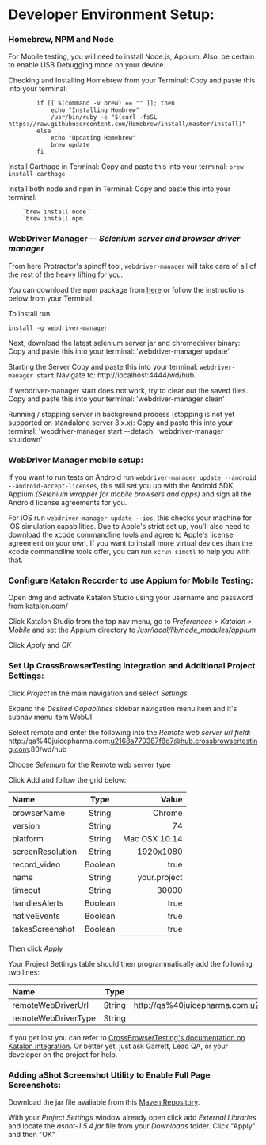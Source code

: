 # Developer Environment Setup:

### Homebrew, NPM and Node 

For Mobile testing, you will need to install Node.js, Appium.
      Also, be certain to enable USB Debugging mode on your device.

Checking and Installing Homebrew from your Terminal:
    Copy and paste this into your terminal:

            if [[ $(command -v brew) == "" ]]; then
                echo "Installing Hombrew"
                /usr/bin/ruby -e "$(curl -fsSL https://raw.githubusercontent.com/Homebrew/install/master/install)"
            else
                echo "Updating Homebrew"
                brew update
            fi


Install Carthage in Terminal: 
    Copy and paste this into your terminal:
`brew install carthage`

Install both node and npm in Terminal:
    Copy and paste this into your terminal:

        `brew install node`
        `brew install npm`

### WebDriver Manager -- _Selenium server and browser driver manager_

From here Protractor's spinoff tool, `webdriver-manager` will take care of all of the rest of the heavy lifting for you.

You can download the npm package from [here](https://www.npmjs.com/package/webdriver-manager) or follow the instructions below from your Terminal.

To install run:

`install -g webdriver-manager`

Next, download the latest selenium server jar and chromedriver binary:
    Copy and paste this into your terminal:
        'webdriver-manager update'

Starting the Server
     Copy and paste this into your terminal:
     `webdriver-manager start`
     Navigate to: 
     http://localhost:4444/wd/hub.

If webdriver-manager start does not work, try to clear out the saved files.
    Copy and paste this into your terminal:
        'webdriver-manager clean'

Running / stopping server in background process (stopping is not yet supported on standalone server 3.x.x):
    Copy and paste this into your terminal:
        'webdriver-manager start --detach'
        'webdriver-manager shutdown'

### WebDriver Manager mobile setup:

 If you want to run tests on Android run `webdriver-manager update --android --android-accept-licenses`, this will set you up with the Android SDK, Appium _(Selenium wrapper for mobile browsers and apps)_ and sign all the Android license agreements for you.

For iOS run `webdriver-manager update --ios`, this checks your machine for iOS simulation capabilities. Due to Apple's strict set up, you'll also need to download the xcode commandline tools and agree to Apple's license agreement on your own. If you want to install more virtual devices than the xcode commandline tools offer, you can run `xcrun simctl` to help you with that.

### Configure Katalon Recorder to use Appium for Mobile Testing:

Open dmg and activate Katalon Studio using your username and password from katalon.com/

Click Katalon Studio from the top nav menu, go to *Preferences > Katalon > Mobile* and set the Appium directory to */usr/local/lib/node_modules/appium* 

Click *Apply* and *OK*

### Set Up CrossBrowserTesting Integration and Additional Project Settings:

Click *Project* in the main navigation and select *Settings* 

Expand the *Desired Capabilities* sidebar navigation menu item and it's subnav menu item WebUI

Select remote and enter the following into the *Remote web server url field:* http://qa%40juicepharma.com:u2168a770387f8d7@hub.crossbrowsertesting.com:80/wd/hub

Choose *Selenium* for the Remote web server type

Click Add and follow the grid below: 

| Name           | Type         | Value         |
| :------------- | :----------: | -----------:  |
| browserName    | String       | Chrome        |
| version        | String       | 74            |
| platform       | String       | Mac OSX 10.14 |   
| screenResolution | String     | 1920x1080     |
| record_video   | Boolean      | true          |
| name           | String       | your.project  |
| timeout        | String       | 30000         |
| handlesAlerts  | Boolean      | true          | 
| nativeEvents   | Boolean      | true          |
| takesScreenshot | Boolean     | true          |

Then click *Apply* 

Your Project Settings table should then programmatically add the following two lines: 

| Name               | Type         | Value         |
| :-------------     | :----------: | -----------:  |
| remoteWebDriverUrl | String       | http://qa%40juicepharma.com:u2168a770387f8d7@hub.crossbrowsertesting.com:80/wd/hub | 
| remoteWebDriverType | String      | Selenium      |

If you get lost you can refer to [CrossBrowserTesting's documentation on Katalon integration](https://help.crossbrowsertesting.com/integrations/tutorials/katalon-studio/). Or better yet, just ask Garrett, Lead QA, or your developer on the project for help. 


### Adding aShot Screenshot Utility to Enable Full Page Screenshots:

Download the jar file avaliable from this [Maven Repository](https://mvnrepository.com/artifact/ru.yandex.qatools.ashot/ashot/1.5.4).

With your *Project Settings* window already open click add *External Libraries* and locate the *ashot-1.5.4.jar* file from your *Downloads* folder. Click "Apply" and then "OK"
